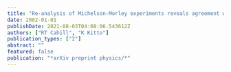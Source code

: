 ```yaml
---
title: "Re-analysis of Michelson-Morley experiments reveals agreement with COBE cosmic background radiation preferred frame so impacting on interpretation of general relativity"
date: 2002-01-01
publishDate: 2021-08-03T04:08:06.543612Z
authors: ["RT Cahill", "K Kitto"]
publication_types: ["2"]
abstract: ""
featured: false
publication: "*arXiv preprint physics/*"
---
```


